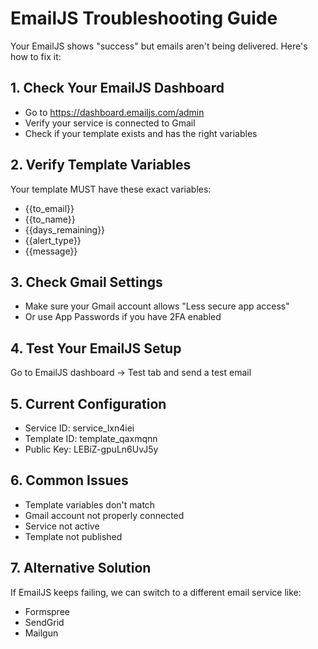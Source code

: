 # EmailJS Troubleshooting Guide

Your EmailJS shows "success" but emails aren't being delivered. Here's how to fix it:

## 1. Check Your EmailJS Dashboard
- Go to https://dashboard.emailjs.com/admin
- Verify your service is connected to Gmail
- Check if your template exists and has the right variables

## 2. Verify Template Variables
Your template MUST have these exact variables:
- {{to_email}}
- {{to_name}}
- {{days_remaining}}
- {{alert_type}}
- {{message}}

## 3. Check Gmail Settings
- Make sure your Gmail account allows "Less secure app access"
- Or use App Passwords if you have 2FA enabled

## 4. Test Your EmailJS Setup
Go to EmailJS dashboard → Test tab and send a test email

## 5. Current Configuration
- Service ID: service_lxn4iei
- Template ID: template_qaxmqnn
- Public Key: LEBiZ-gpuLn6UvJ5y

## 6. Common Issues
- Template variables don't match
- Gmail account not properly connected
- Service not active
- Template not published

## 7. Alternative Solution
If EmailJS keeps failing, we can switch to a different email service like:
- Formspree
- SendGrid
- Mailgun